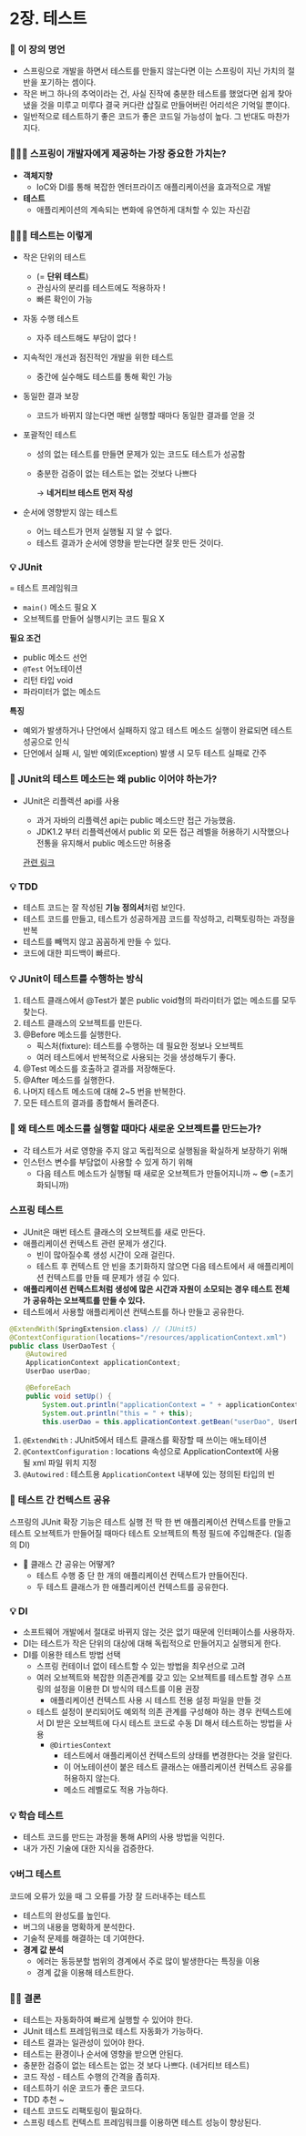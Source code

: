 # 2장. 테스트
### 🔮 이 장의 명언

- 스프링으로 개발을 하면서 테스트를 만들지 않는다면 이는 스프링이 지닌 가치의 절반을 포기하는 셈이다.
- 작은 버그 하나의 추억이라는 건, 사실 진작에 충분한 테스트를 했었다면 쉽게 찾아냈을 것을 미루고 미루다 결국 커다란 삽질로 만들어버린 어리석은 기억일 뿐이다.
- 일반적으로 테스트하기 좋은 코드가 좋은 코드일 가능성이 높다. 그 반대도 마찬가지다.

### 🙋🏻‍♀️ 스프링이 개발자에게 제공하는 가장 중요한 가치는?

- **객체지향**
    - IoC와 DI를 통해 복잡한 엔터프라이즈 애플리케이션을 효과적으로 개발
- **테스트**
    - 애플리케이션의 계속되는 변화에 유연하게 대처할 수 있는 자신감

### 💁🏻‍♀️ 테스트는 이렇게

- 작은 단위의 테스트
    - (= **단위 테스트**)
    - 관심사의 분리를 테스트에도 적용하자 !
    - 빠른 확인이 가능
- 자동 수행 테스트
    - 자주 테스트해도 부담이 없다 !
- 지속적인 개선과 점진적인 개발을 위한 테스트
    - 중간에 실수해도 테스트를 통해 확인 가능
- 동일한 결과 보장
    - 코드가 바뀌지 않는다면 매번 실행할 때마다 동일한 결과를 얻을 것
- 포괄적인 테스트
    - 성의 없는 테스트를 만들면 문제가 있는 코드도 테스트가 성공함
    - 충분한 검증이 없는 테스트는 없는 것보다 나쁘다
        
        → **네거티브 테스트 먼저 작성**
        
- 순서에 영향받지 않는 테스트
    - 어느 테스트가 먼저 실행될 지 알 수 없다.
    - 테스트 결과가 순서에 영향을 받는다면 잘못 만든 것이다.

### 💡 JUnit

= 테스트 프레임워크

- `main()` 메소드 필요 X
- 오브젝트를 만들어 실행시키는 코드 필요 X

**필요 조건**

- public 메소드 선언
- `@Test` 어노테이션
- 리턴 타입 void
- 파라미터가 없는 메소드

**특징**

- 예외가 발생하거나 단언에서 실패하지 않고 테스트 메소드 실행이 완료되면 테스트 성공으로 인식
- 단언에서 실패 시, 일반 예외(Exception) 발생 시 모두 테스트 실패로 간주

### 🤔 JUnit의 테스트 메소드는 왜 public 이어야 하는가?

- JUnit은 리플렉션 api를 사용
    - 과거 자바의 리플렉션 api는 public 메소드만 접근 가능했음.
    - JDK1.2 부터 리플렉션에서 public 외 모든 접근 레벨을 허용하기 시작했으나 전통을 유지해서 public 메소드만 허용중
    
    [관련 링크](https://groups.google.com/g/ksug/c/xpJpy8SCrEE)
    

### 💡 TDD

- 테스트 코드는 잘 작성된 **기능 정의서**처럼 보인다.
- 테스트 코드를 만들고, 테스트가 성공하게끔 코드를 작성하고, 리팩토링하는 과정을 반복
- 테스트를 빼먹지 않고 꼼꼼하게 만들 수 있다.
- 코드에 대한 피드백이 빠르다.

### 💡 **JUnit이 테스트를 수행하는 방식**

1. 테스트 클래스에서 @Test가 붙은 public void형의 파라미터가 없는 메소드를 모두 찾는다.
2. 테스트 클래스의 오브젝트를 만든다.
3. @Before 메소드를 실행한다.
    - 픽스처(fixture): 테스트를 수행하는 데 필요한 정보나 오브젝트
    - 여러 테스트에서 반복적으로 사용되는 것을 생성해두기 좋다.
4. @Test 메소드를 호출하고 결과를 저장해둔다.
5. @After 메소드를 실행한다.
6. 나머지 테스트 메소드에 대해 2~5 번을 반복한다.
7. 모든 테스트의 결과를 종합해서 돌려준다.

### 🤔 왜 테스트 메소드를 실행할 때마다 새로운 오브젝트를 만드는가?

- 각 테스트가 서로 영향을 주지 않고 독립적으로 실행됨을 확실하게 보장하기 위해
- 인스턴스 변수를 부담없이 사용할 수 있게 하기 위해
    - 다음 테스트 메소드가 실행될 때 새로운 오브젝트가 만들어지니까 ~ 😎 (=초기화되니까)

### 스프링 테스트

- JUnit은 매번 테스트 클래스의 오브젝트를 새로 만든다.
- 애플리케이션 컨텍스트 관련 문제가 생긴다.
    - 빈이 많아질수록 생성 시간이 오래 걸린다.
    - 테스트 후 컨텍스트 안 빈을 초기화하지 않으면 다음 테스트에서 새 애플리케이션 컨텍스트를 만들 때 문제가 생길 수 있다.
- **애플리케이션 컨텍스트처럼 생성에 많은 시간과 자원이 소모되는 경우 테스트 전체가 공유하는 오브젝트를 만들 수 있다.**
- 테스트에서 사용할 애플리케이션 컨텍스트를 하나 만들고 공유한다.

```java
@ExtendWith(SpringExtension.class) // (JUnit5)
@ContextConfiguration(locations="/resources/applicationContext.xml")
public class UserDaoTest {
    @Autowired
    ApplicationContext applicationContext;
    UserDao userDao;

    @BeforeEach
    public void setUp() {
        System.out.println("applicationContext = " + applicationContext);
        System.out.println("this = " + this);
        this.userDao = this.applicationContext.getBean("userDao", UserDao.class);
```

1. `@ExtendWith` : JUnit5에서 테스트 클래스를 확장할 때 쓰이는 애노테이션
2. `@ContextConfiguration` : locations 속성으로 ApplicationContext에 사용될 xml 파일 위치 지정
3. `@Autowired` : 테스트용 `ApplicationContext` 내부에 있는 정의된 타입의 빈

### 👯 테스트 간 컨텍스트 공유

스프링의 JUnit 확장 기능은 테스트 실행 전 딱 한 번 애플리케이션 컨텍스트를 만들고 테스트 오브젝트가 만들어질 때마다 테스트 오브젝트의 특정 필드에 주입해준다. (일종의 DI)

- 🤔 클래스 간 공유는 어떻게?
    - 테스트 수행 중 단 한 개의 애플리케이션 컨텍스트가 만들어진다.
    - 두 테스트 클래스가 한 애플리케이션 컨텍스트를 공유한다.
    

### 💡 DI

- 소프트웨어 개발에서 절대로 바뀌지 않는 것은 없기 때문에 인터페이스를 사용하자.
- DI는 테스트가 작은 단위의 대상에 대해 독립적으로 만들어지고 실행되게 한다.
- DI를 이용한 테스트 방법 선택
    - 스프링 컨테이너 없이 테스트할 수 있는 방법을 최우선으로 고려
    - 여러 오브젝트와 복잡한 의존관계를 갖고 있는 오브젝트를 테스트할 경우 스프링의 설정을 이용한 DI 방식의 테스트를 이용 권장
        - 애플리케이션 컨텍스트 사용 시 테스트 전용 설정 파일을 만들 것
    - 테스트 설정이 분리되어도 예외적 의존 관계를 구성해야 하는 경우 컨텍스트에서 DI 받은 오브젝트에 다시 테스트 코드로 수동 DI 해서 테스트하는 방법을 사용
        - `@DirtiesContext`
            - 테스트에서 애플리케이션 컨텍스트의 상태를 변경한다는 것을 알린다.
            - 이 어노테이션이 붙은 테스트 클래스는 애플리케이션 컨텍스트 공유를 허용하지 않는다.
            - 메소드 레벨로도 적용 가능하다.

### 💡 학습 테스트

- 테스트 코드를 만드는 과정을 통해 API의 사용 방법을 익힌다.
- 내가 가진 기술에 대한 지식을 검증한다.

### 💡버그 테스트

코드에 오류가 있을 때 그 오류를 가장 잘 드러내주는 테스트

- 테스트의 완성도를 높인다.
- 버그의 내용을 명확하게 분석한다.
- 기술적 문제를 해결하는 데 기여한다.
- **경계 값 분석**
    - 에러는 동등분할 범위의 경계에서 주로 많이 발생한다는 특징을 이용
    - 경계 값을 이용해 테스트한다.

### 👍🏻 결론

- 테스트는 자동화하여 빠르게 실행할 수 있어야 한다.
- JUnit 테스트 프레임워크로 테스트 자동화가 가능하다.
- 테스트 결과는 일관성이 있어야 한다.
- 테스트는 환경이나 순서에 영향을 받으면 안된다.
- 충분한 검증이 없는 테스트는 없는 것 보다 나쁘다. (네거티브 테스트)
- 코드 작성 - 테스트 수행의 간격을 좁히자.
- 테스트하기 쉬운 코드가 좋은 코드다.
- TDD 추천 ~
- 테스트 코드도 리팩토링이 필요하다.
- 스프링 테스트 컨텍스트 프레임워크를 이용하면 테스트 성능이 향상된다.
